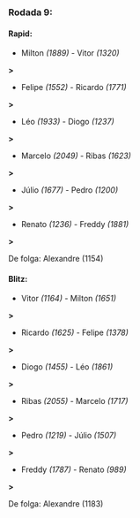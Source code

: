 ### Rodada 9:

#### Rapid:

* Milton *(1889)*     -     Vitor *(1320)*

 **>** 
* Felipe *(1552)*     -     Ricardo *(1771)*

 **>** 
* Léo *(1933)*     -     Diogo *(1237)*

 **>** 
* Marcelo *(2049)*     -     Ribas *(1623)*

 **>** 
* Júlio *(1677)*     -     Pedro *(1200)*

 **>** 
* Renato *(1236)*     -     Freddy *(1881)*

 **>** 

De folga: Alexandre (1154)

#### Blitz:

* Vitor *(1164)*     -     Milton *(1651)*

 **>** 
* Ricardo *(1625)*     -     Felipe *(1378)*

 **>** 
* Diogo *(1455)*     -     Léo *(1861)*

 **>** 
* Ribas *(2055)*     -     Marcelo *(1717)*

 **>** 
* Pedro *(1219)*     -     Júlio *(1507)*

 **>** 
* Freddy *(1787)*     -     Renato *(989)*

 **>** 

De folga: Alexandre (1183)

